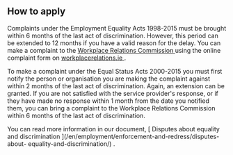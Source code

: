##  How to apply

Complaints under the Employment Equality Acts 1998-2015 must be brought within
6 months of the last act of discrimination. However, this period can be
extended to 12 months if you have a valid reason for the delay. You can make a
complaint to the [ Workplace Relations Commission
](/en/employment/enforcement-and-redress/workplace-relations-commission/)
using the online complaint form on [ workplacerelations.ie
](https://www.workplacerelations.ie/en/Complaints_Disputes/Refer_a_Dispute_Make_a_Complaint/)
.

To make a complaint under the Equal Status Acts 2000-2015 you must first
notify the person or organisation you are making the complaint against within
2 months of the last act of discrimination. Again, an extension can be
granted. If you are not satisfied with the service provider's response, or if
they have made no response within 1 month from the date you notified them, you
can bring a complaint to the Workplace Relations Commission within 6 months of
the last act of discrimination.

You can read more information in our document, [ Disputes about equality and
discrimination ](/en/employment/enforcement-and-redress/disputes-about-
equality-and-discrimination/) .
